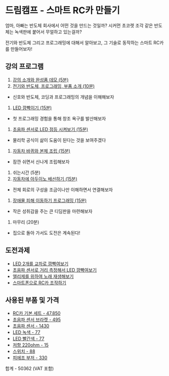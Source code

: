 # 드림캠프 - 스마트 RC카 만들기

엄마, 아빠는 반도체 회사에서 어떤 것을 만드는 것일까? 시커먼 초코렛 조각 같은 반도체는 녹색판에 붙어서 무얼하고 있는걸까?

전기와 반도체 그리고 프로그래밍에 대해서 알아보고, 그 기술로 동작하는 스마트 RC카를 만들어보자!

## 강의 프로그램
1. [강의 소개와 완성품 데모 (5분)](./introduce)
1. [전기와 반도체, 프로그래밍, 부품 소개 (10분)](./semiconductor)
 - 신호와 반도체, 코딩과 프로그래밍의 개념을 이해해보자
1. [LED 깜빡이기 (15분)](./led)
 - 첫 프로그래밍 경험을 통해 창조 욕구를 발산해보자
1. [초음파 센서로 LED 점등 시켜보기 (15분)](./ultrasound)
 - 물리학 공식이 삶이 도움이 된다는 것을 보여주겠다
1. [자동차 바퀴와 본체 조립 (15분)](./car-assembly)
 - 잠깐 쉬면서 신나게 조립해보자
1. 쉬는시간 (5분)
1. [자동차에 아두이노 배선하기 (15분)](./car-circuit)
 - 전체 회로의 구성을 조금이나만 이해하면서 연결해보자
1. [장애물 피해 이동하기 프로그래밍 (15분)](./car-programming)
 - 작은 성취감을 주는 큰 디딤판을 마련해보자
1. 마무리 (20분)
 - 집으로 돌아 가서도 도전은 계속된다!

## 도전과제
- [LED 2개를 교차로 깜빡여보기](./led-quiz)
- [초음파 센서로 거리 측정해서 LED 깜빡여보기](./ultrasound-quiz)
- [엘리제를 위하여 노래 재생해보기](./buzzer-quiz)
- [스마트폰으로 RC카 조작하기](./car-bt)

## 사용된 부품 및 가격
- [RC카 기본 세트 - 47,850](https://www.devicemart.co.kr/goods/view?no=1385495)
- [초음파 센서 브라켓 - 495](https://www.devicemart.co.kr/goods/view?no=1323060)
- [초음파 센서 - 1430](https://www.devicemart.co.kr/goods/view?no=1076851)
- [LED 녹색 - 77](https://www.devicemart.co.kr/goods/view?no=2853)
- [LED 빨간색 - 77](https://www.devicemart.co.kr/goods/view?no=2851)
- [저항 220ohm - 15](https://www.devicemart.co.kr/goods/view?no=890)
- [스위치 - 88](https://www.devicemart.co.kr/goods/view?no=1361702)
- [피에조 부저 - 330](https://www.devicemart.co.kr/goods/view?no=1361187)

합계 - 50362 (VAT 포함)
